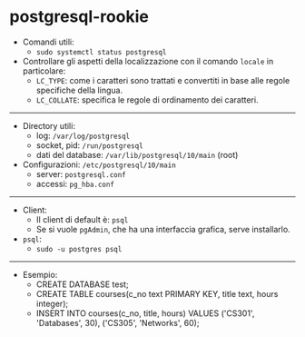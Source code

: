 # postgresql-rookie
* Comandi utili:
  * `sudo systemctl status postgresql`
* Controllare gli aspetti della localizzazione con il comando `locale` in particolare:
  * `LC_TYPE`: come i caratteri sono trattati e convertiti in base alle regole specifiche della lingua.
  * `LC_COLLATE`: specifica le regole di ordinamento dei caratteri.
----
* Directory utili:
  * log: `/var/log/postgresql`
  * socket, pid: `/run/postgresql`
  * dati del database: `/var/lib/postgresql/10/main` (root)
* Configurazioni: `/etc/postgresql/10/main`
  * server: `postgresql.conf`
  * accessi: `pg_hba.conf`
----
* Client:
  * Il client di default è: `psql`
  * Se si vuole `pgAdmin`, che ha una interfaccia grafica, serve installarlo. 
* `psql`:
  * `sudo -u postgres psql`
----
* Esempio:
  * CREATE DATABASE test;
  * CREATE TABLE courses(c_no text PRIMARY KEY, title text, hours integer);
  * INSERT INTO courses(c_no, title, hours) VALUES ('CS301', 'Databases', 30), ('CS305', 'Networks', 60); 
